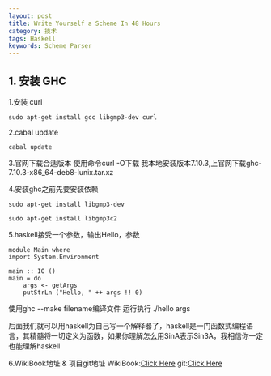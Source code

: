 ```yaml
---
layout: post
title: Write Yourself a Scheme In 48 Hours
category: 技术
tags: Haskell
keywords: Scheme Parser
---
```


## 1. 安装 GHC

1.安装 curl

```
sudo apt-get install gcc libgmp3-dev curl
```

2.cabal update

```
cabal update
```

3.官网下载合适版本
使用命令curl -O下载
我本地安装版本7.10.3,上官网下载ghc-7.10.3-x86_64-deb8-lunix.tar.xz

4.安装ghc之前先要安装依赖

```
sudo apt-get install libgmp3-dev

sudo apt-get install libgmp3c2
```

5.haskell接受一个参数，输出Hello，参数

```
module Main where
import System.Environment

main :: IO ()
main = do
    args <- getArgs
    putStrLn ("Hello, " ++ args !! 0)
```
使用ghc --make filename编译文件
运行执行 ./hello args

后面我们就可以用haskell为自己写一个解释器了，haskell是一门函数式编程语言，其精髓将一切定义为函数，如果你理解怎么用SinA表示Sin3A，我相信你一定也能理解haskell

6.WikiBook地址 & 项目git地址
WikiBook:[Click Here](https://en.wikibooks.org/wiki/Write_Yourself_a_Scheme_in_48_Hours)
git:[Click Here](https://github.com/staralloff/Write-Yourself-A-Scheme-In-48-Hours)
